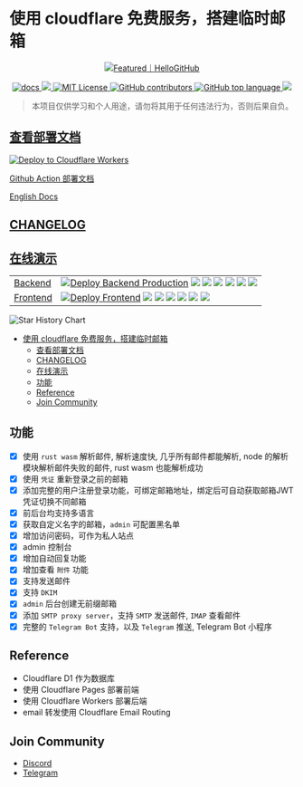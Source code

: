 # 使用 cloudflare 免费服务，搭建临时邮箱

<p align="center">
  <a href="https://hellogithub.com/repository/2ccc64bb1ba346b480625f584aa19eb1" target="_blank">
    <img src="https://abroad.hellogithub.com/v1/widgets/recommend.svg?rid=2ccc64bb1ba346b480625f584aa19eb1&claim_uid=FxNypXK7UQ9OECT" alt="Featured｜HelloGitHub"/>
  </a>
</p>

<p align="center">
  <a href="https://cf-mail-docs.hatoolset.com" target="_blank">
    <img alt="docs" src="https://img.shields.io/badge/docs-grey?style=for-the-badge&logo=vitepress">
  </a>
  <a href="https://github.com/dreamhunter2333/cloudflare_temp_email/releases/latest" target="_blank">
    <img src="https://img.shields.io/github/v/release/dreamhunter2333/cloudflare_temp_email?style=for-the-badge">
  </a>
  <a href="https://github.com/dreamhunter2333/cloudflare_temp_email/blob/main/LICENSE" target="_blank">
    <img alt="MIT License" src="https://img.shields.io/github/license/dreamhunter2333/cloudflare_temp_email?style=for-the-badge">
  </a>
  <a href="https://github.com/dreamhunter2333/cloudflare_temp_email/graphs/contributors" target="_blank">
   <img alt="GitHub contributors" src="https://img.shields.io/github/contributors/dreamhunter2333/cloudflare_temp_email?style=for-the-badge">
  </a>
  <a href="">
    <img alt="GitHub top language" src="https://img.shields.io/github/languages/top/dreamhunter2333/cloudflare_temp_email?style=for-the-badge">
  </a>
  <a href="">
    <img src="https://img.shields.io/github/last-commit/dreamhunter2333/cloudflare_temp_email?style=for-the-badge">
  </a>
</p>

> 本项目仅供学习和个人用途，请勿将其用于任何违法行为，否则后果自负。

## [查看部署文档](https://cf-mail-docs.hatoolset.com)

[![Deploy to Cloudflare Workers](https://deploy.workers.cloudflare.com/button)](https://cf-mail-docs.hatoolset.com/zh/guide/actions/github-action.html)

[Github Action 部署文档](https://cf-mail-docs.hatoolset.com/zh/guide/actions/github-action.html)

[English Docs](https://cf-mail-docs.hatoolset.com/en/)

## [CHANGELOG](CHANGELOG.md)

## [在线演示](https://mail.hatoolset.com/)

|                                            |                                                                                                                                                                                                                                                                                                                                                                                                                                                                                                                                                                                |
| ------------------------------------------ | ------------------------------------------------------------------------------------------------------------------------------------------------------------------------------------------------------------------------------------------------------------------------------------------------------------------------------------------------------------------------------------------------------------------------------------------------------------------------------------------------------------------------------------------------------------------------------ |
| [Backend](https://cf-mail-api.hatoolset.com/) | [![Deploy Backend Production](https://github.com/dreamhunter2333/cloudflare_temp_email/actions/workflows/backend_deploy.yaml/badge.svg)](https://github.com/dreamhunter2333/cloudflare_temp_email/actions/workflows/backend_deploy.yaml) ![](https://uptime.aks.awsl.icu/api/badge/10/status) ![](https://uptime.aks.awsl.icu/api/badge/10/uptime) ![](https://uptime.aks.awsl.icu/api/badge/10/ping) ![](https://uptime.aks.awsl.icu/api/badge/10/avg-response) ![](https://uptime.aks.awsl.icu/api/badge/10/cert-exp) ![](https://uptime.aks.awsl.icu/api/badge/10/response) |
| [Frontend](https://mail.hatoolset.com/)          | [![Deploy Frontend](https://github.com/dreamhunter2333/cloudflare_temp_email/actions/workflows/frontend_deploy.yaml/badge.svg)](https://github.com/dreamhunter2333/cloudflare_temp_email/actions/workflows/frontend_deploy.yaml) ![](https://uptime.aks.awsl.icu/api/badge/12/status) ![](https://uptime.aks.awsl.icu/api/badge/12/uptime) ![](https://uptime.aks.awsl.icu/api/badge/12/ping) ![](https://uptime.aks.awsl.icu/api/badge/12/avg-response) ![](https://uptime.aks.awsl.icu/api/badge/12/cert-exp) ![](https://uptime.aks.awsl.icu/api/badge/12/response)         |

<picture>
  <source media="(prefers-color-scheme: dark)" srcset="https://api.star-history.com/svg?repos=dreamhunter2333/cloudflare_temp_email&type=Date&theme=dark" />
  <source media="(prefers-color-scheme: light)" srcset="https://api.star-history.com/svg?repos=dreamhunter2333/cloudflare_temp_email&type=Date" />
  <img alt="Star History Chart" src="https://api.star-history.com/svg?repos=dreamhunter2333/cloudflare_temp_email&type=Date" />
</picture>

- [使用 cloudflare 免费服务，搭建临时邮箱](#使用-cloudflare-免费服务搭建临时邮箱)
  - [查看部署文档](#查看部署文档)
  - [CHANGELOG](#changelog)
  - [在线演示](#在线演示)
  - [功能](#功能)
  - [Reference](#reference)
  - [Join Community](#join-community)

## 功能

- [x] 使用 `rust wasm` 解析邮件, 解析速度快, 几乎所有邮件都能解析, node 的解析模块解析邮件失败的邮件, rust wasm 也能解析成功
- [x] 使用 `凭证` 重新登录之前的邮箱
- [x] 添加完整的用户注册登录功能，可绑定邮箱地址，绑定后可自动获取邮箱JWT凭证切换不同邮箱
- [x] 前后台均支持多语言
- [x] 获取自定义名字的邮箱，`admin` 可配置黑名单
- [x] 增加访问密码，可作为私人站点
- [x] admin 控制台
- [x] 增加自动回复功能
- [x] 增加查看 `附件` 功能
- [x] 支持发送邮件
- [x] 支持 `DKIM`
- [x] `admin` 后台创建无前缀邮箱
- [x] 添加 `SMTP proxy server`，支持 `SMTP` 发送邮件, `IMAP` 查看邮件
- [x] 完整的 `Telegram Bot` 支持，以及 `Telegram` 推送, Telegram Bot 小程序

## Reference

- Cloudflare D1 作为数据库
- 使用 Cloudflare Pages 部署前端
- 使用 Cloudflare Workers 部署后端
- email 转发使用 Cloudflare Email Routing

## Join Community

- [Discord](https://discord.gg/dQEwTWhA6Q)
- [Telegram](https://t.me/cloudflare_temp_email)
